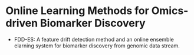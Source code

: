 # Online Learning Methods for Omics-driven Biomarker Discovery

- FDD-ES: A feature drift detection method and an online ensemble elarning system for biomarker discovery from genomic data stream.

